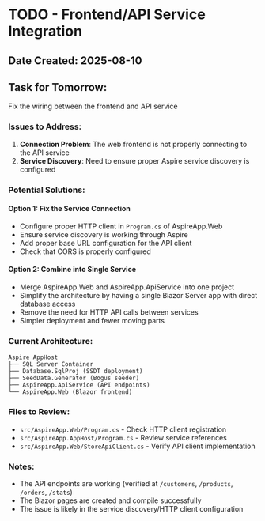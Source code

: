# TODO - Frontend/API Service Integration

## Date Created: 2025-08-10

## Task for Tomorrow:
Fix the wiring between the frontend and API service

### Issues to Address:
1. **Connection Problem**: The web frontend is not properly connecting to the API service
2. **Service Discovery**: Need to ensure proper Aspire service discovery is configured

### Potential Solutions:

#### Option 1: Fix the Service Connection
- Configure proper HTTP client in `Program.cs` of AspireApp.Web
- Ensure service discovery is working through Aspire
- Add proper base URL configuration for the API client
- Check that CORS is properly configured

#### Option 2: Combine into Single Service
- Merge AspireApp.Web and AspireApp.ApiService into one project
- Simplify the architecture by having a single Blazor Server app with direct database access
- Remove the need for HTTP API calls between services
- Simpler deployment and fewer moving parts

### Current Architecture:
```
Aspire AppHost
├── SQL Server Container
├── Database.SqlProj (SSDT deployment)
├── SeedData.Generator (Bogus seeder)
├── AspireApp.ApiService (API endpoints)
└── AspireApp.Web (Blazor frontend)
```

### Files to Review:
- `src/AspireApp.Web/Program.cs` - Check HTTP client registration
- `src/AspireApp.AppHost/Program.cs` - Review service references
- `src/AspireApp.Web/StoreApiClient.cs` - Verify API client implementation

### Notes:
- The API endpoints are working (verified at `/customers`, `/products`, `/orders`, `/stats`)
- The Blazor pages are created and compile successfully
- The issue is likely in the service discovery/HTTP client configuration